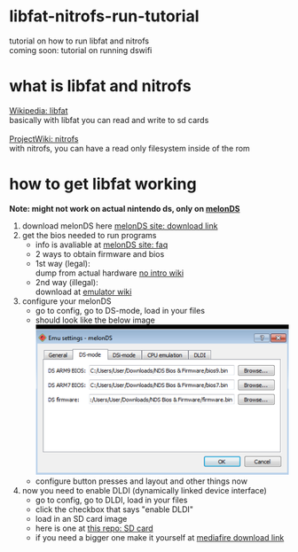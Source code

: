 # libfat-nitrofs-run-tutorial
tutorial on how to run libfat and nitrofs<br>
coming soon: tutorial on running dswifi

# what is libfat and nitrofs
[Wikipedia: libfat](https://en.wikipedia.org/wiki/Libfat "libfat")<br>
basically with libfat you can read and write to sd cards<br><br>
[ProjectWiki: nitrofs](http://blea.ch/wiki/index.php/Nitrofs "Nitrofs")<br>
with nitrofs, you can have a read only filesystem inside of the rom

# how to get libfat working
**Note: might not work on actual nintendo ds, only on [melonDS](http://melonds.kuribo64.net)**<br>
1. download melonDS here [melonDS site: download link](http://melonds.kuribo64.net/downloads.php)
2. get the bios needed to run programs
    - info is avaliable at [melonDS site: faq](http://melonds.kuribo64.net/faq.php)
    - 2 ways to obtain firmware and bios
    - 1st way (legal):<br>
         dump from actual hardware [no intro wiki](https://wiki.no-intro.org/index.php?title=Nintendo_DS(i)_Dumping_Guide)
    - 2nd way (illegal):<br>
         download at [emulator wiki](https://emulation.gametechwiki.com/index.php/Emulator_Files)
3. configure your melonDS
    - go to config, go to DS-mode, load in your files
    - should look like the below image<br>
        ![this](https://github.com/PythonRocks1234/libfat-nitrofs-run-tutorial/blob/main/assets/bios_loaded.png "bios loaded")
    - configure button presses and layout and other things now
4. now you need to enable DLDI (dynamically linked device interface)
    - go to config, go to DLDI, load in your files
    - click the checkbox that says "enable DLDI"
    - load in an SD card image
    - here is one at [this repo: SD card](https://github.com/PythonRocks1234/libfat-nitrofs-run-tutorial/blob/main/assets/sd.img)
    - if you need a bigger one make it yourself at [mediafire download link](https://www.mediafire.com/file/cfr9q8542e9lsos/Virtual_SD_Card_Maker.zip/file)
